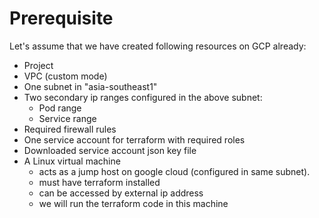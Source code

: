 # Prerequisite
Let's assume that we have created following resources on GCP already:
* Project
* VPC (custom mode)
* One subnet in "asia-southeast1"
* Two secondary ip ranges configured in the above subnet:
  - Pod range
  - Service range
* Required firewall rules
* One service account for terraform with required roles 
* Downloaded service account json key file
* A Linux virtual machine 
  - acts as a jump host on google cloud (configured in same subnet).
  - must have terraform installed
  - can be accessed by external ip address
  - we will run the terraform code in this machine
